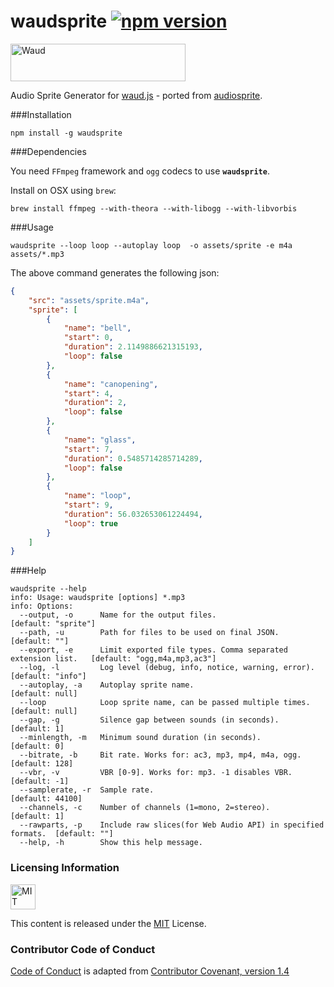 # waudsprite [![npm version](https://badge.fury.io/js/waudsprite.svg)](https://www.npmjs.com/package/waudsprite)

<a href="http://waudjs.com"><img class="logo" width="280" height="60" src="http://waud.github.io/images/logo/logo.png" alt="Waud"/></a>

Audio Sprite Generator for [waud.js](https://github.com/waud/waud) - ported from [audiosprite](https://github.com/tonistiigi/audiosprite).

###Installation

```
npm install -g waudsprite
```

###Dependencies

You need `FFmpeg` framework and `ogg` codecs to use **`waudsprite`**.

Install on OSX using `brew`:

```
brew install ffmpeg --with-theora --with-libogg --with-libvorbis
```

###Usage

```
waudsprite --loop loop --autoplay loop  -o assets/sprite -e m4a assets/*.mp3
```

The above command generates the following json:

```json
{
	"src": "assets/sprite.m4a",
	"sprite": [
		{
			"name": "bell",
			"start": 0,
			"duration": 2.1149886621315193,
			"loop": false
		},
		{
			"name": "canopening",
			"start": 4,
			"duration": 2,
			"loop": false
		},
		{
			"name": "glass",
			"start": 7,
			"duration": 0.5485714285714289,
			"loop": false
		},
		{
			"name": "loop",
			"start": 9,
			"duration": 56.032653061224494,
			"loop": true
		}
	]
}
```

###Help

```
waudsprite --help
info: Usage: waudsprite [options] *.mp3
info: Options:
  --output, -o      Name for the output files.                                   [default: "sprite"]
  --path, -u        Path for files to be used on final JSON.                     [default: ""]
  --export, -e      Limit exported file types. Comma separated extension list.   [default: "ogg,m4a,mp3,ac3"]
  --log, -l         Log level (debug, info, notice, warning, error).             [default: "info"]
  --autoplay, -a    Autoplay sprite name.                                        [default: null]
  --loop            Loop sprite name, can be passed multiple times.              [default: null]
  --gap, -g         Silence gap between sounds (in seconds).                     [default: 1]
  --minlength, -m   Minimum sound duration (in seconds).                         [default: 0]
  --bitrate, -b     Bit rate. Works for: ac3, mp3, mp4, m4a, ogg.                [default: 128]
  --vbr, -v         VBR [0-9]. Works for: mp3. -1 disables VBR.                  [default: -1]
  --samplerate, -r  Sample rate.                                                 [default: 44100]
  --channels, -c    Number of channels (1=mono, 2=stereo).                       [default: 1]
  --rawparts, -p    Include raw slices(for Web Audio API) in specified formats.  [default: ""]
  --help, -h        Show this help message.
```

### Licensing Information

<a rel="license" href="http://opensource.org/licenses/MIT">
<img alt="MIT license" height="40" src="http://upload.wikimedia.org/wikipedia/commons/c/c3/License_icon-mit.svg" /></a>

This content is released under the [MIT](http://opensource.org/licenses/MIT) License.

### Contributor Code of Conduct ###

[Code of Conduct](https://github.com/CoralineAda/contributor_covenant) is adapted from [Contributor Covenant, version 1.4](http://contributor-covenant.org/version/1/4)
